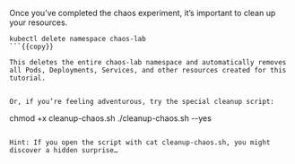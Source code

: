 
Once you’ve completed the chaos experiment, it’s important to clean up your resources.

```
kubectl delete namespace chaos-lab
```{{copy}}

This deletes the entire chaos-lab namespace and automatically removes all Pods, Deployments, Services, and other resources created for this tutorial.


Or, if you’re feeling adventurous, try the special cleanup script:

````
chmod +x cleanup-chaos.sh
./cleanup-chaos.sh --yes
```{{copy}}

Hint: If you open the script with cat cleanup-chaos.sh, you might discover a hidden surprise…